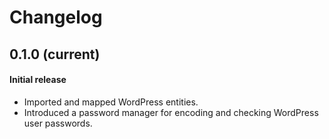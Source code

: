 # Changelog

## 0.1.0 (current)
#### Initial release
- Imported and mapped WordPress entities.
- Introduced a password manager for encoding and checking WordPress user passwords.
